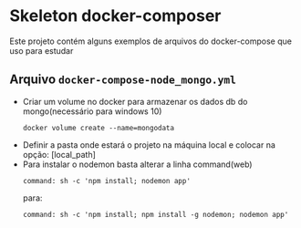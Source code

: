 # Skeleton docker-composer
Este projeto contém alguns exemplos de arquivos do docker-compose que uso para estudar

## Arquivo `docker-compose-node_mongo.yml`

- Criar um volume no docker para armazenar os dados db do mongo(necessário para windows 10)
	```
	docker volume create --name=mongodata
	```
- Definir a pasta onde estará o projeto na máquina local e colocar na opção: [local_path]
- Para instalar o nodemon basta alterar a linha command(web)
	```
	command: sh -c 'npm install; nodemon app' 
	```
	para:
	```
	command: sh -c 'npm install; npm install -g nodemon; nodemon app' 
	```


